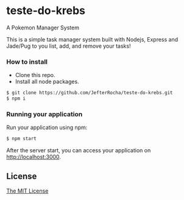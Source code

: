 # teste-do-krebs
A Pokemon Manager System

This is a simple task manager system built with Nodejs, Express and Jade/Pug to you list, add, and remove your tasks!


### How to install
* Clone this repo.
* Install all node packages.

```bash
$ git clone https://github.com/JefterRocha/teste-do-krebs.git
$ npm i
```

### Running your application
Run your application using npm:
```bash
$ npm start
```
After the server start, you can access your application on <http://localhost:3000>.

## License
[The MIT License](https://github.com/JefterRocha/teste-do-krebs/blob/master/LICENSE)
